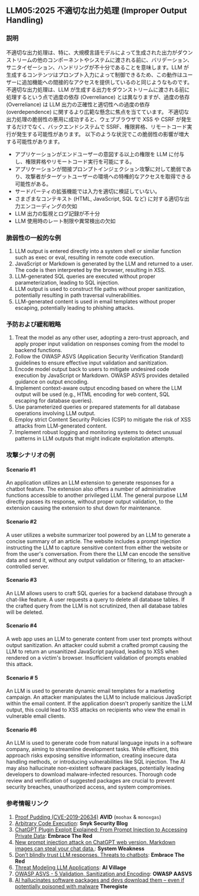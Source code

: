 ## LLM05:2025 不適切な出力処理 (Improper Output Handling)

### 説明

不適切な出力処理は、特に、大規模言語モデルによって生成された出力がダウンストリームの他のコンポーネントやシステムに渡される前に、バリデーション、サニタイゼーション、ハンドリングが不十分であることを意味します。LLM が生成するコンテンツはプロンプト入力によって制御できるため、この動作はユーザーに追加機能への間接的なアクセスを提供しているのと同じようなものです。
不適切な出力処理は、LLM が生成する出力をダウンストリームに渡される前に処理するという点で過度の依存 (Overreliance) とは異なりますが、過度の依存 (Overreliance) は LLM 出力の正確性と適切性への過度の依存 (overdependence) に関するより広範な懸念に焦点を当てています。
不適切な出力処理の脆弱性の悪用に成功すると、ウェブブラウザで XSS や CSRF が発生するだけでなく、バックエンドシステムで SSRF、権限昇格、リモートコード実行が発生する可能性があります。
以下のような状況でこの脆弱性の影響が増大する可能性があります。
- アプリケーションがエンドユーザーの意図する以上の権限を LLM に付与し、権限昇格やリモートコード実行を可能にする。
- アプリケーションが間接プロンプトインジェクション攻撃に対して脆弱であり、攻撃者がターゲットユーザーの環境への特権的なアクセスを取得できる可能性がある。
- サードパーティの拡張機能では入力を適切に検証していない。
- さまざまなコンテキスト (HTML, JavaScript, SQL など) に対する適切な出力エンコーディングの欠如
- LLM 出力の監視とログ記録が不十分
- LLM 使用時のレート制限や異常検出の欠如

### 脆弱性の一般的な例

1. LLM output is entered directly into a system shell or similar function such as exec or eval, resulting in remote code execution.
2. JavaScript or Markdown is generated by the LLM and returned to a user. The code is then interpreted by the browser, resulting in XSS.
3. LLM-generated SQL queries are executed without proper parameterization, leading to SQL injection.
4. LLM output is used to construct file paths without proper sanitization, potentially resulting in path traversal vulnerabilities.
5. LLM-generated content is used in email templates without proper escaping, potentially leading to phishing attacks.

### 予防および緩和戦略

1. Treat the model as any other user, adopting a zero-trust approach, and apply proper input validation on responses coming from the model to backend functions.
2. Follow the OWASP ASVS (Application Security Verification Standard) guidelines to ensure effective input validation and sanitization.
3. Encode model output back to users to mitigate undesired code execution by JavaScript or Markdown. OWASP ASVS provides detailed guidance on output encoding.
4. Implement context-aware output encoding based on where the LLM output will be used (e.g., HTML encoding for web content, SQL escaping for database queries).
5. Use parameterized queries or prepared statements for all database operations involving LLM output.
6. Employ strict Content Security Policies (CSP) to mitigate the risk of XSS attacks from LLM-generated content.
7. Implement robust logging and monitoring systems to detect unusual patterns in LLM outputs that might indicate exploitation attempts.

### 攻撃シナリオの例

#### Scenario #1
  An application utilizes an LLM extension to generate responses for a chatbot feature. The extension also offers a number of administrative functions accessible to another privileged LLM. The general purpose LLM directly passes its response, without proper output validation, to the extension causing the extension to shut down for maintenance.
#### Scenario #2
  A user utilizes a website summarizer tool powered by an LLM to generate a concise summary of an article. The website includes a prompt injection instructing the LLM to capture sensitive content from either the website or from the user's conversation. From there the LLM can encode the sensitive data and send it, without any output validation or filtering, to an attacker-controlled server.
#### Scenario #3
  An LLM allows users to craft SQL queries for a backend database through a chat-like feature. A user requests a query to delete all database tables. If the crafted query from the LLM is not scrutinized, then all database tables will be deleted.
#### Scenario #4
  A web app uses an LLM to generate content from user text prompts without output sanitization. An attacker could submit a crafted prompt causing the LLM to return an unsanitized JavaScript payload, leading to XSS when rendered on a victim's browser. Insufficient validation of prompts enabled this attack.
#### Scenario # 5
  An LLM is used to generate dynamic email templates for a marketing campaign. An attacker manipulates the LLM to include malicious JavaScript within the email content. If the application doesn't properly sanitize the LLM output, this could lead to XSS attacks on recipients who view the email in vulnerable email clients.
#### Scenario #6
  An LLM is used to generate code from natural language inputs in a software company, aiming to streamline development tasks. While efficient, this approach risks exposing sensitive information, creating insecure data handling methods, or introducing vulnerabilities like SQL injection. The AI may also hallucinate non-existent software packages, potentially leading developers to download malware-infected resources. Thorough code review and verification of suggested packages are crucial to prevent security breaches, unauthorized access, and system compromises.

### 参考情報リンク

1. [Proof Pudding (CVE-2019-20634)](https://avidml.org/database/avid-2023-v009/) **AVID** (`moohax` & `monoxgas`)
2. [Arbitrary Code Execution](https://security.snyk.io/vuln/SNYK-PYTHON-LANGCHAIN-5411357): **Snyk Security Blog**
3. [ChatGPT Plugin Exploit Explained: From Prompt Injection to Accessing Private Data](https://embracethered.com/blog/posts/2023/chatgpt-cross-plugin-request-forgery-and-prompt-injection./): **Embrace The Red**
4. [New prompt injection attack on ChatGPT web version. Markdown images can steal your chat data.](https://systemweakness.com/new-prompt-injection-attack-on-chatgpt-web-version-ef717492c5c2?gi=8daec85e2116): **System Weakness**
5. [Don’t blindly trust LLM responses. Threats to chatbots](https://embracethered.com/blog/posts/2023/ai-injections-threats-context-matters/): **Embrace The Red**
6. [Threat Modeling LLM Applications](https://aivillage.org/large%20language%20models/threat-modeling-llm/): **AI Village**
7. [OWASP ASVS - 5 Validation, Sanitization and Encoding](https://owasp-aasvs4.readthedocs.io/en/latest/V5.html#validation-sanitization-and-encoding): **OWASP AASVS**
8. [AI hallucinates software packages and devs download them – even if potentially poisoned with malware](https://www.theregister.com/2024/03/28/ai_bots_hallucinate_software_packages/) **Theregiste**
